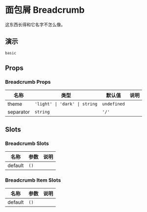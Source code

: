 # 面包屑 Breadcrumb

这东西长得和它名字不怎么像。

## 演示

```demo
basic
```

## Props

### Breadcrumb Props

| 名称      | 类型                          | 默认值      | 说明 |
| --------- | ----------------------------- | ----------- | ---- |
| theme     | `'light' \| 'dark' \| string` | `undefined` |      |
| separator | `string`                      | `'/'`       |      |

## Slots

### Breadcrumb Slots

| 名称    | 参数 | 说明 |
| ------- | ---- | ---- |
| default | `()` |      |

### Breadcrumb Item Slots

| 名称    | 参数 | 说明 |
| ------- | ---- | ---- |
| default | `()` |      |
